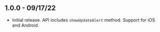 ## 1.0.0 - 09/17/22

* Initial release. API includes `showUpdateAlert` method. Support for iOS and Android.
